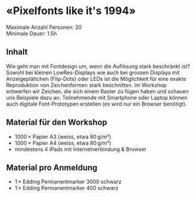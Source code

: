 # «Pixelfonts like it's 1994»

Maximale Anzahl Personen: 20  
Minimale Dauer: 1.5h  

## Inhalt
Wie geht man mit Fontdesign um, wenn die Auflösung stark beschränkt ist? Sowohl bei kleinen LowRes-Displays wie auch bei grossen Displays mit Anzeigeplättchen (Flip-Dots) oder LEDs ist die Möglichkeit für eine exakte Reproduktion von Zeichenformen stark beschnitten. Im Workshop entwerfen wir Zeichen, die sich einem Raster zu fügen haben und schauen uns Beispiele dazu an. Teilnehmende mit Smartphone oder Laptop können auch digitale Font-Prototypen erstellen (es wird nur ein Browser benötigt).

## Material für den Workshop
* 1000 × Papier A3 (weiss, etwa 80 g/m²)
* 1000 × Papier A4 (weiss, etwa 80 g/m²)
* mindestens 4 iPads mit Internetverbindung & Browser

## Material pro Anmeldung
* 1 × Edding Permanentmarker 3000 schwarz
* 1 × Edding Permanentmarker 400 schwarz
